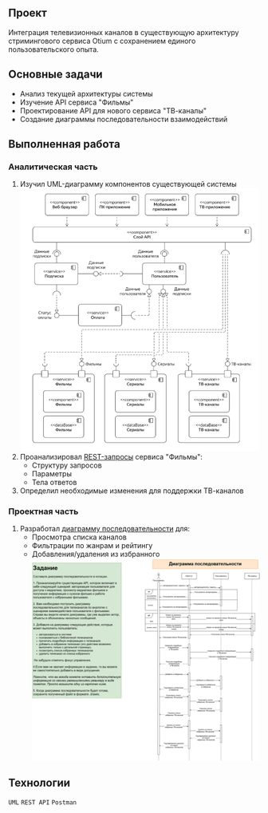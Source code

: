 ## Проект
Интеграция телевизионных каналов в существующую архитектуру стримингового сервиса Otium с сохранением единого пользовательского опыта.

## Основные задачи
- Анализ текущей архитектуры системы
- Изучение API сервиса "Фильмы"
- Проектирование API для нового сервиса "ТВ-каналы"
- Создание диаграммы последовательности взаимодействий

## Выполненная работа

### Аналитическая часть
1. Изучил UML-диаграмму компонентов существующей системы
![компоненты](https://github.com/Alexandr-Korolkov/SystemAnalyticProjects/blob/main/6_програмные%20интерфейсы/Диаграмма%20компонентов.png)
2. Проанализировал [REST-запросы](https://github.com/Alexandr-Korolkov/SystemAnalyticProjects/blob/main/6_програмные%20интерфейсы/коллекция%20запросов.png) сервиса "Фильмы":
   - Структуру запросов
   - Параметры
   - Тела ответов
3. Определил необходимые изменения для поддержки ТВ-каналов

### Проектная часть
1. Разработал [диаграмму последовательности](https://drive.google.com/file/d/1A_ag_bZoo-zpbqlahaZ84NVJdwSFU3K_/view?usp=drive_link) для:
   - Просмотра списка каналов
   - Фильтрации по жанрам и рейтингу
   - Добавления/удаления из избранного
![последовательсность](https://github.com/Alexandr-Korolkov/SystemAnalyticProjects/blob/main/6_програмные%20интерфейсы/Корольков_api_uml.drawio.png)

## Технологии
`UML` `REST API` `Postman`

